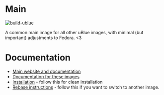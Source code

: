 # Main

[![build-ublue](https://github.com/lamarios/ublue-os-main/actions/workflows/build.yml/badge.svg)](https://github.com/lamarios/ublue-os-main/actions/workflows/build.yml)

A common main image for all other uBlue images, with minimal (but important) adjustments to Fedora. <3  

# Documentation

- [Main website and documentation](https://universal-blue.org)
- [Documentation for these images](https://universal-blue.org/images/main)
- [Installation](https://universal-blue.org/installation/) - follow this for clean installation
- [Rebase instructions](https://universal-blue.org/images/) - follow this if you want to switch to another image. 
